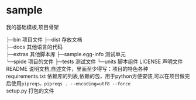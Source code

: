 # sample
我的基础模板,项目骨架

├─bin  项目文件 
├─dist 存放文档  
├─docs  其他语言的代码  
├─extras  其他脚本库
├─sample.egg-info  测试单元  
└─spide  项目的文件 
    ├─tests  测试文件
    └─units  脚本组件
LICENSE 声明文件  
README  说明文档,自述文件，里面至少得写：项目的特色各种  
requirements.txt  依赖库的列表,依赖的包，用于python方便安装,可以在项目做完后使用`pipreqs，pipreqs . --encoding=utf8 --force`  
setup.py  打包的文件